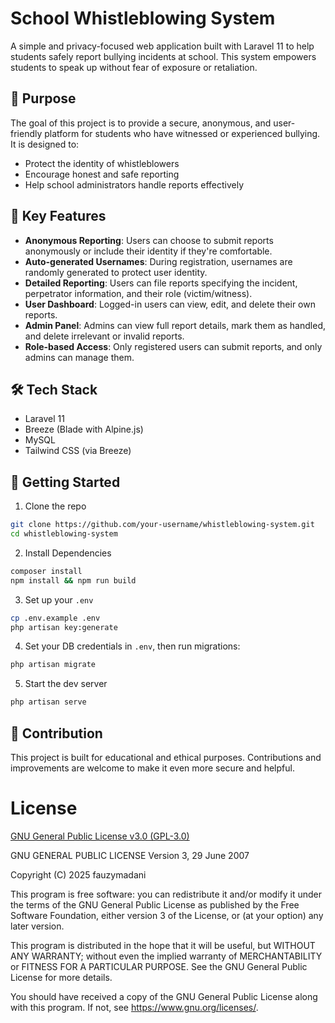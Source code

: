 # School Whistleblowing System

A simple and privacy-focused web application built with Laravel 11 to help students safely report bullying incidents at school. This system empowers students to speak up without fear of exposure or retaliation.

## 🎯 Purpose

The goal of this project is to provide a secure, anonymous, and user-friendly platform for students who have witnessed or experienced bullying. It is designed to:

- Protect the identity of whistleblowers
- Encourage honest and safe reporting
- Help school administrators handle reports effectively

## 🔐 Key Features

- **Anonymous Reporting**: Users can choose to submit reports anonymously or include their identity if they're comfortable.
- **Auto-generated Usernames**: During registration, usernames are randomly generated to protect user identity.
- **Detailed Reporting**: Users can file reports specifying the incident, perpetrator information, and their role (victim/witness).
- **User Dashboard**: Logged-in users can view, edit, and delete their own reports.
- **Admin Panel**: Admins can view full report details, mark them as handled, and delete irrelevant or invalid reports.
- **Role-based Access**: Only registered users can submit reports, and only admins can manage them.

## 🛠 Tech Stack

- Laravel 11
- Breeze (Blade with Alpine.js)
- MySQL
- Tailwind CSS (via Breeze)

## 🚀 Getting Started

1. Clone the repo  

```bash
git clone https://github.com/your-username/whistleblowing-system.git
cd whistleblowing-system
```

2. Install Dependencies
```bash
composer install
npm install && npm run build
```

3. Set up your `.env`
```bash
cp .env.example .env
php artisan key:generate
```

4. Set your DB credentials in `.env`, then run migrations:
```bash
php artisan migrate
```

5. Start the dev server
```bash
php artisan serve
```

## 🙌 Contribution
This project is built for educational and ethical purposes. Contributions and improvements are welcome to make it even more secure and helpful.

# License
[GNU General Public License v3.0 (GPL-3.0)](https://www.gnu.org/licenses/gpl-3.0.html)

GNU GENERAL PUBLIC LICENSE
Version 3, 29 June 2007

Copyright (C) 2025 fauzymadani

This program is free software: you can redistribute it and/or modify
it under the terms of the GNU General Public License as published by
the Free Software Foundation, either version 3 of the License, or
(at your option) any later version.

This program is distributed in the hope that it will be useful,
but WITHOUT ANY WARRANTY; without even the implied warranty of
MERCHANTABILITY or FITNESS FOR A PARTICULAR PURPOSE.  See the
GNU General Public License for more details.

You should have received a copy of the GNU General Public License
along with this program.  If not, see <https://www.gnu.org/licenses/>.

